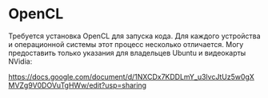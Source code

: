 # OpenCL
Требуется установка OpenCL для запуска кода. Для каждого устройства
и операционной системы этот процесс несколько отличается.
Могу предоставить только указания для владельцев Ubuntu и видеокарты NVidia:

https://docs.google.com/document/d/1NXCDx7KDDLmY_u3lvcJtUz5w0gXMVZg9V0DOVuTgHWw/edit?usp=sharing
